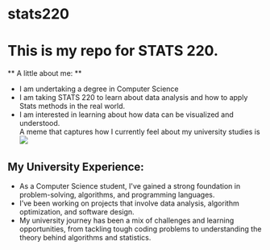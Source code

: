 # stats220

# This is my repo for STATS 220.

** A little about me: ** 

- I am undertaking a degree in Computer Science
- I am taking STATS 220 to learn about data analysis and how to apply Stats methods in the real world.
- I am interested in learning about how data can be visualized and understood.  
A meme that captures how I currently feel about my university studies is![](https://c.tenor.com/8druEACXtX8AAAAd/tenor.gif)


## My University Experience:


- As a Computer Science student, I've gained a strong foundation in problem-solving, algorithms, and programming languages.
- I’ve been working on projects that involve data analysis, algorithm optimization, and software design.
- My university journey has been a mix of challenges and learning opportunities, from tackling tough coding problems to understanding the theory behind algorithms and statistics.
